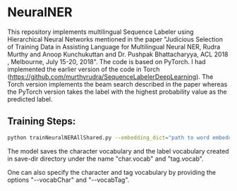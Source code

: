 # NeuralNER

This repository implements multilingual Sequence Labeler using Hierarchical Neural Networks mentioned in the paper "Judicious Selection of Training Data in Assisting Language for Multilingual Neural NER, Rudra Murthy and Anoop Kunchukuttan and Dr. Pushpak Bhattacharyya, ACL 2018 , Melbourne, July 15-20, 2018". The code is based on PyTorch. I had implemented the earlier version of the code in Torch (https://github.com/murthyrudra/SequenceLabelerDeepLearning). The Torch version implements the beam search described in the paper whereas the PyTorch version takes the label with the highest probability value as the predicted label.

## Training Steps:

```sh
python trainNeuralNERAllShared.py --embedding_dict="path to word embedding file" --train="path to train file in CoNLL format" --trainAux="path to auxiliary language train file in CoNLL format" --dev="path to development file in CoNLL format" --test="path to test file in CoNLL format" --num_epochs="maximum number of epochs" --learning_rate="initial learning rate" --batch_size="mini-batch size" --hidden_size="bi-lstm hidden layer size" --num_filters="number of character features extracted per filter" --min_filter_width "minimum number of character ngrams to look at" --max_filter_width "maximum number of character ngrams to look at" --use_gpu=1 --ner_tag_field_l1="ner tag column number of source language" --ner_tag_field_l2="ner tag column number of assisting language" --save_dir="save the model to this directory"
```

The model saves the character vocabulary and the label vocabulary created in save-dir directory under the name "char.vocab" and "tag.vocab".

One can also specify the character and tag vocabulary by providing the options "--vocabChar" and "--vocabTag".
